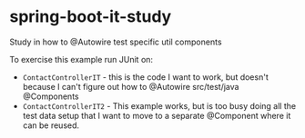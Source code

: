 # spring-boot-it-study
Study in how to @Autowire test specific util components

To exercise this example run JUnit on:
- `ContactControllerIT` - this is the code I want to work, but doesn't because I can't figure out how to @Autowire src/test/java @Components
- `ContactControllerIT2` - This example works, but is too busy doing all the test data setup that I want to move to a separate @Component where it can be reused. 